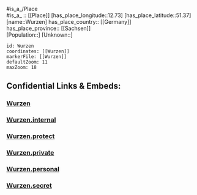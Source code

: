 ﻿---
location: [51.37,12.73] 
mapzoom: [7,12] 
mapmarker: city 
type: City
tags:
- geo/City


SpocWebEntityId: 35723
isDeleted: false
confidential: public

---
#is_a_/Place  
#is_a_ :: [[Place]] 
[has_place_longitude::12.73] 
[has_place_latitude::51.37] 
[name::Wurzen] 
has_place_country:: [[Germany]]  
has_place_province:: [[Sachsen]]  
[Population::] 
[Unknown::] 


```leaflet
id: Wurzen
coordinates: [[Wurzen]] 
markerFile: [[Wurzen]] 
defaultZoom: 11 
maxZoom: 18
```


## Confidential Links & Embeds: 

### [Wurzen](/_public/Earth/Continent/Europe/Europe~Central/Germany/Germany~East/Sachsen/counties~Sachsen/Leipzig/cities~Leipzig/Wurzen.md) 

### [Wurzen.internal](/_internal/Earth/Continent/Europe/Europe~Central/Germany/Germany~East/Sachsen/counties~Sachsen/Leipzig/cities~Leipzig/Wurzen.internal.md) 

### [Wurzen.protect](/_protect/Earth/Continent/Europe/Europe~Central/Germany/Germany~East/Sachsen/counties~Sachsen/Leipzig/cities~Leipzig/Wurzen.protect.md) 

### [Wurzen.private](/_private/Earth/Continent/Europe/Europe~Central/Germany/Germany~East/Sachsen/counties~Sachsen/Leipzig/cities~Leipzig/Wurzen.private.md) 

### [Wurzen.personal](/_personal/Earth/Continent/Europe/Europe~Central/Germany/Germany~East/Sachsen/counties~Sachsen/Leipzig/cities~Leipzig/Wurzen.personal.md) 

### [Wurzen.secret](/_secret/Earth/Continent/Europe/Europe~Central/Germany/Germany~East/Sachsen/counties~Sachsen/Leipzig/cities~Leipzig/Wurzen.secret.md) 
